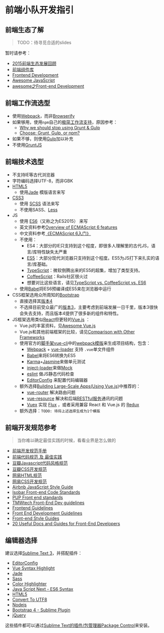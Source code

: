 前端小队开发指引
===================

前端生态了解
-------------------

> TODO：待寻觅合适的slides

暂时请参考：

* [2015前端生态发展回顾](https://github.com/kuitos/kuitos.github.io/issues/32)
* [前端组件库](https://github.com/JingwenTian/awesome-frontend)
* [Frontend Development](https://github.com/dypsilon/frontend-dev-bookmarks)
* [Awesome JavaScript](https://github.com/sorrycc/awesome-javascript)
* [awesome之Front-end Development](https://github.com/sindresorhus/awesome#front-end-development)

前端工作流选型
---------------

* 使用[Webpack](https://webpack.github.io/)，而非[Browserify](http://browserify.org/)
* 如果够用，使用`npm`自己的[极简工作流支持](http://blog.keithcirkel.co.uk/how-to-use-npm-as-a-build-tool/)，原因参考：
  - [Why we should stop using Grunt & Gulp](http://blog.keithcirkel.co.uk/why-we-should-stop-using-grunt/)
  - [Choose: Grunt, Gulp, or npm?](https://ponyfoo.com/articles/choose-grunt-gulp-or-npm)
* 如果不够，则使用[Gulp](https://github.com/alferov/awesome-gulp)加以补充
* 不使用[GruntJS](http://gruntjs.com/)

前端技术选型
----------------

* 不支持IE等古代浏览器
* 字符编码选择UTF-8，而非GBK
* [HTML5](https://developer.mozilla.org/zh-CN/docs/Web/Guide/HTML/HTML5)
  - 使用[Jade](http://jade-lang.com/) 模版语言来写
* [CSS3](https://developer.mozilla.org/zh-CN/docs/Web/CSS/CSS3)
  - 使用 [SCSS](http://sass-lang.com/guide) 语法来写
  - 不使用SASS、[Less](http://lesscss.org/)
* JS
  - 使用 [ES6](http://es6-features.org/)（又称之为ES2015） 来写
  - 英文资料参考[Overview of ECMAScript 6 features](https://github.com/lukehoban/es6features)
  - 中文资料参考[《ECMAScript 6入门》](http://es6.ruanyifeng.com/)
  - 不使用：
    + ES4：大部分的IE只支持到这个程度，即很多人理解里的古代JS，语言/库特性缺失太严重
    + [ES5](http://yanhaijing.com/es5/)：大部分现代浏览器只支持到这个程度。ES5为JS打下来扎实的语言/库基础。
    + [TypeScript](http://www.typescriptlang.org/)：微软倒腾出来的ES5的超集，增加了类型支持。
    + [CoffeeScript](http://coffeescript.org/)：Rails社区很火过
    + 想要对比这些语言，请见[TypeScript vs. CoffeeScript vs. ES6](http://www.slideshare.net/NeilGreen1/type-script-vs-coffeescript-vs-es6)
  - 使用[Babel](https://babeljs.io/)将ES6预编译成ES5来在浏览器中运行
* CSS框架选用众所周知的[Bootstrap](http://v4-alpha.getbootstrap.com/)
  - 直接选择其[版本4](http://blog.getbootstrap.com/2015/08/19/bootstrap-4-alpha/)
  - 不选择目前受众最广的[版本3](http://getbootstrap.com/)，主要考虑到前端发展一日千里，版本3很快会失去支持，而且版本4提供了很多新的组件和特性。
* JS框架选用类似[React](https://github.com/enaqx/awesome-react)但更轻的[Vue.js](http://vuejs.org/) ：
  - Vue.js的丰富资料，见[Awesome Vue.js](https://github.com/vuejs/awesome-vue)
  - Vue.js和其他前端框架的比较，请见[Comparison with Other Frameworks](http://vuejs.org/guide/comparison.html)
  - 使用官方的[脚手架vue-cli](https://github.com/vuejs/vue-cli)中的[webpack模版](https://github.com/vuejs-templates/webpack)来生成项目结构，包含：
    + [Webpack](https://webpack.github.io/) + [vue-loader](http://vuejs.github.io/vue-loader) 支持 `.vue`单文件组件
    + [Babel](https://babeljs.io/)来将ES6转换为ES5
    + [Karma](https://karma-runner.github.io)+[Jasmine](http://jasmine.github.io/)来做单元测试  
    + [inject-loader](https://github.com/plasticine/inject-loader)来做[Mock](http://vuejs.github.io/vue-loader/workflow/testing-with-mocks.html)
    + [eslint](http://eslint.org/) 做JS静态代码检查
    + [EditorConfig](http://editorconfig.org/) 来配置代码编辑器
  - 额外选择[Building Large-Scale Apps(Using Vue.js)](http://vuejs.org/guide/application.html)中推荐的：
    + [vue-router](https://github.com/vuejs/vue-router) 解决路由问题
    + [vue-resource](https://github.com/vuejs/vue-resource) 解决和后端[RESTful服务](https://github.com/marmelab/awesome-rest)通讯的问题
    + [Vuex](https://github.com/vuejs/vuex/) 实现 [Flux](https://facebook.github.io/flux/) ，或者采用兼容 React 和 Vue.js 的 [Redux](https://github.com/rackt/redux/)
  - 额外选择：`TODO: 待将上述选择生成为1个模版`

前端开发规范参考
------------------

> 当你难以确定最佳实践的时候，看看业界是怎么做的

* [前端开发规范手册](https://github.com/Aaaaaashu/Front-End-Style-Guide)
* [前端代码规范 及 最佳实践](http://coderlmn.github.io/code-standards/)
* [豆瓣Javascript代码风格规范](https://docs.google.com/document/pub?id=17ICSeE4Qd04-1U-pphmKCAmfgJGEVjqDellbu4oAiqU)
* [豆瓣CSS开发规范](https://docs.google.com/document/pub?id=17dKkWwdaKyNnkwswihHje2cfoMGqbSJLydTIxqFwlQU)
* [网易HTML规范](http://nec.netease.com/standard/html-structure.html)
* [网易CSS开发规范](http://nec.netease.com/standard/css-sort.html)
* [Airbnb JavaScript Style Guide](https://github.com/airbnb/javascript/tree/master/es5)
* [Isobar Front-end Code Standards](http://isobar-idev.github.io/code-standards/)
* [PUP Front end standards](http://www.yellowshoe.com.au/standards/)
* [TMWtech Front-End Dev guidelines](http://tech.tmw.co.uk/code/TMW-frontend-guidelines/)
* [Frontend Guidelines](https://github.com/bendc/frontend-guidelines)
* [Front End Development Guidelines](http://taitems.github.io/Front-End-Development-Guidelines/)
* [Front-end Style Guides](https://24ways.org/2011/front-end-style-guides/)
* [20 Useful Docs and Guides for Front-End Developers](http://www.sitepoint.com/20-docs-guides-front-end-developers/)

编辑器选择
-------------

建议选择[Sublime Text 3](http://www.sublimetext.com/3)，并搭配插件：

* [EditorConfig](https://github.com/sindresorhus/editorconfig-sublime)
* [Vue Syntax Highlight](https://github.com/vuejs/vue-syntax-highlight)
* [Jade](https://packagecontrol.io/packages/Jade)
* [Sass](https://packagecontrol.io/search/Sass)
* [Color Highlighter](https://packagecontrol.io/packages/Color%20Highlighter)
* [Java Script Next - ES6 Syntax](https://packagecontrol.io/packages/JavaScriptNext%20-%20ES6%20Syntax)
* [HTML5](https://packagecontrol.io/packages/HTML5)
* [Convert To UTF8](https://packagecontrol.io/packages/ConvertToUTF8)
* [Nodejs](https://packagecontrol.io/packages/Nodejs)
* [Bootstrap 4 - Sublime Plugin](https://github.com/mdegoo/sublime-bootstrap4)
* [jQuery](https://packagecontrol.io/packages/jQuery)

这些插件都可以通过[Sublime Text的插件/包管理器Package Control](https://packagecontrol.io/)来安装。

